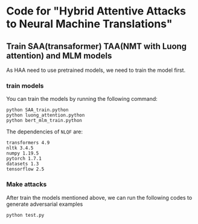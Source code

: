 # Code for "Hybrid Attentive Attacks to Neural Machine Translations"

## Train SAA(transaformer) TAA(NMT with Luong attention) and MLM models

As HAA need to use pretrained models, we need to train the model first.

### train models
You can train the models by running the following command:
```
python SAA_train.python
python luong_attention.python
python bert_mlm_train.python
```
The dependencies of ``NLQF`` are:
```
transformers 4.9
nltk 3.4.5
numpy 1.19.5
pytorch 1.7.1
datasets 1.3
tensorflow 2.5
```
### Make attacks
After train the models mentioned above, we can run the following codes to generate adversarial examples
```
python test.py
```
